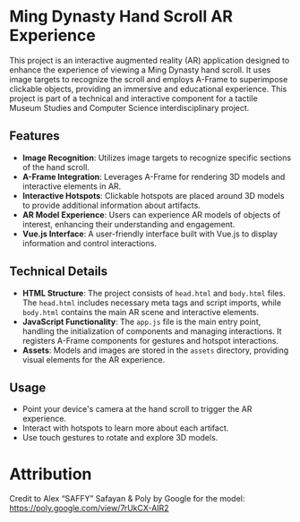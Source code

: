 # Ming Dynasty Hand Scroll AR Experience

This project is an interactive augmented reality (AR) application designed to enhance the experience of viewing a Ming Dynasty hand scroll. It uses image targets to recognize the scroll and employs A-Frame to superimpose clickable objects, providing an immersive and educational experience. This project is part of a technical and interactive component for a tactile Museum Studies and Computer Science interdisciplinary project.

## Features

- **Image Recognition**: Utilizes image targets to recognize specific sections of the hand scroll.
- **A-Frame Integration**: Leverages A-Frame for rendering 3D models and interactive elements in AR.
- **Interactive Hotspots**: Clickable hotspots are placed around 3D models to provide additional information about artifacts.
- **AR Model Experience**: Users can experience AR models of objects of interest, enhancing their understanding and engagement.
- **Vue.js Interface**: A user-friendly interface built with Vue.js to display information and control interactions.

## Technical Details

- **HTML Structure**: The project consists of `head.html` and `body.html` files. The `head.html` includes necessary meta tags and script imports, while `body.html` contains the main AR scene and interactive elements.
- **JavaScript Functionality**: The `app.js` file is the main entry point, handling the initialization of components and managing interactions. It registers A-Frame components for gestures and hotspot interactions.
- **Assets**: Models and images are stored in the `assets` directory, providing visual elements for the AR experience.

## Usage

- Point your device's camera at the hand scroll to trigger the AR experience.
- Interact with hotspots to learn more about each artifact.
- Use touch gestures to rotate and explore 3D models.



# Attribution

Credit to Alex “SAFFY” Safayan & Poly by Google for the model: https://poly.google.com/view/7rUkCX-AIR2
